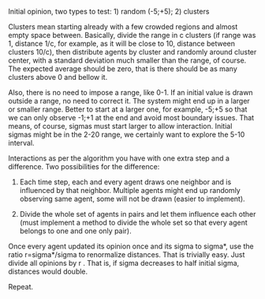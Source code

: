 
Initial opinion, two types to test: 1) random (-5;+5); 2) clusters

Clusters mean starting already with a few crowded regions and almost empty space
between. Basically, divide the range in c clusters (if range was 1, distance
1/c, for example, as it will be close to 10, distance between clusters 10/c),
then distribute agents by cluster and randomly around cluster center, with a
standard deviation much smaller than the range, of course. The expected average
should be zero, that is there should be as many clusters above 0 and bellow it.

Also, there is no need to impose a range, like 0-1. If an initial value is drawn
outside a range, no need to correct it. The system might end up in a larger or
smaller range. Better to start at a larger one, for example, -5;+5 so that we
can only observe -1;+1 at the end and avoid most boundary issues. That means, of
course, sigmas must start larger to allow interaction. Initial sigmas might be
in the 2-20 range, we certainly want to explore the 5-10 interval.


Interactions as per the algorithm you have with one extra step and a difference.
Two possibilities for the difference:

1) Each time step, each and every agent draws one neighbor and is influenced by
that neighbor. Multiple agents might end up randomly observing same agent, some
will not be drawn (easier to implement).

2) Divide the whole set of agents in pairs and let them influence each other
(must implement a method to divide the whole set so that every agent belongs to
one and one only pair).


Once every agent updated its opinion once and its sigma to sigma*, use the ratio
r=sigma*/sigma to renormalize distances. That is trivially easy. Just divide all
opinions by r . That is, if sigma decreases to half initial sigma, distances
would double.


Repeat.
